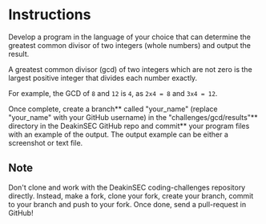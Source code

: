 # Instructions

Develop a program in the language of your choice that can determine the
greatest common divisor of two integers (whole numbers) and output the result. 

A greatest common divisor (gcd) of two integers which are not zero is the
largest positive integer that divides each number exactly.

For example, the GCD of `8` and `12` is `4`, as `2x4 = 8` and `3x4 = 12`.

Once complete, create a branch** called "your_name" (replace "your_name" with
your GitHub username) in the "challenges/gcd/results"** directory in the
DeakinSEC GitHub repo and commit** your program files with an example of the
output. The output example can be either a screenshot or text file.

## Note

Don't clone and work with the DeakinSEC coding-challenges repository directly.
Instead, make a fork, clone your fork, create your branch, commit to your branch
and push to your fork. Once done, send a pull-request in GitHub!
